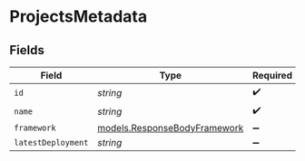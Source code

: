 # ProjectsMetadata


## Fields

| Field                                                              | Type                                                               | Required                                                           | Description                                                        |
| ------------------------------------------------------------------ | ------------------------------------------------------------------ | ------------------------------------------------------------------ | ------------------------------------------------------------------ |
| `id`                                                               | *string*                                                           | :heavy_check_mark:                                                 | N/A                                                                |
| `name`                                                             | *string*                                                           | :heavy_check_mark:                                                 | N/A                                                                |
| `framework`                                                        | [models.ResponseBodyFramework](../models/responsebodyframework.md) | :heavy_minus_sign:                                                 | N/A                                                                |
| `latestDeployment`                                                 | *string*                                                           | :heavy_minus_sign:                                                 | N/A                                                                |